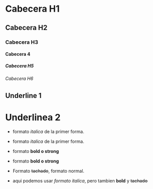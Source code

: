 # Cabecera H1
## Cabecera H2
### Cabecera H3
#### Cabecera  4
##### Cabecera H5
###### Cabecera H6


Underline 1 
-----------

Underlinea 2 
============

- formato *italica* de la primer forma.

- formato _italica_ de la primer forma.

- formato **bold o strong**
- formato __bold o strong__
- Formato ~~tachado~~, formato normal.

- aqui podemos usar *formato italica*, pero tambien **bold** y ~~tachado~~